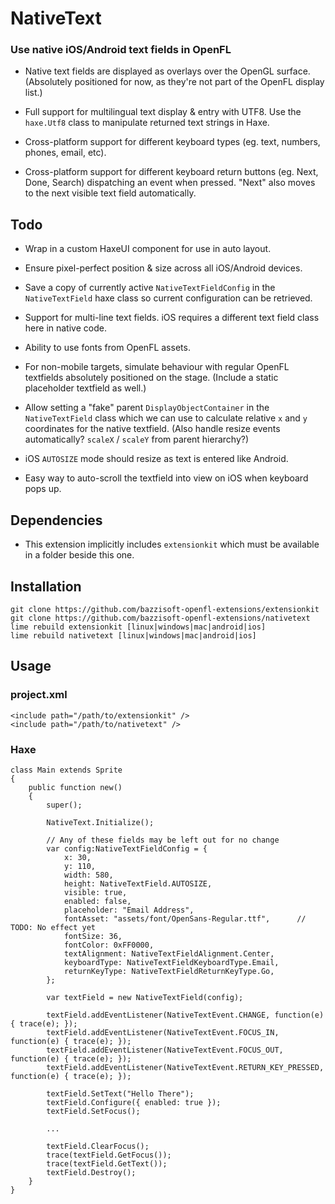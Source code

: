 NativeText
=============

### Use native iOS/Android text fields in OpenFL

- Native text fields are displayed as overlays over the OpenGL surface. (Absolutely positioned for now, as they're not part of the OpenFL display list.)

- Full support for multilingual text display & entry with UTF8. Use the `haxe.Utf8` class to manipulate returned text strings in Haxe.

- Cross-platform support for different keyboard types (eg. text, numbers, phones, email, etc).

- Cross-platform support for different keyboard return buttons (eg. Next, Done, Search) dispatching an event when pressed. "Next" also moves to the next visible text field automatically. 


Todo
----
- Wrap in a custom HaxeUI component for use in auto layout.

- Ensure pixel-perfect position & size across all iOS/Android devices.

- Save a copy of currently active `NativeTextFieldConfig` in the `NativeTextField` haxe class so current configuration can be retrieved.

- Support for multi-line text fields. iOS requires a different text field class here in native code. 

- Ability to use fonts from OpenFL assets.

- For non-mobile targets, simulate behaviour with regular OpenFL textfields absolutely positioned on the stage. (Include a static placeholder textfield as well.)

- Allow setting a "fake" parent `DisplayObjectContainer` in the `NativeTextField` class which we can use to calculate relative `x` and `y` coordinates for the native textfield. (Also handle resize events automatically?  `scaleX` / `scaleY` from parent hierarchy?)

- iOS `AUTOSIZE` mode should resize as text is entered like Android.

- Easy way to auto-scroll the textfield into view on iOS when keyboard pops up.


Dependencies
------------

- This extension implicitly includes `extensionkit` which must be available in a folder
  beside this one.


Installation
------------

    git clone https://github.com/bazzisoft-openfl-extensions/extensionkit
    git clone https://github.com/bazzisoft-openfl-extensions/nativetext
    lime rebuild extensionkit [linux|windows|mac|android|ios]
    lime rebuild nativetext [linux|windows|mac|android|ios]


Usage
-----

### project.xml

    <include path="/path/to/extensionkit" />
    <include path="/path/to/nativetext" />


### Haxe

    class Main extends Sprite
    {
    	public function new()
        {
    		super();

            NativeText.Initialize();

			// Any of these fields may be left out for no change
			var config:NativeTextFieldConfig = {
				x: 30,
				y: 110,
				width: 580,
				height: NativeTextField.AUTOSIZE,
				visible: true,
				enabled: false,
				placeholder: "Email Address",
				fontAsset: "assets/font/OpenSans-Regular.ttf",		// TODO: No effect yet
				fontSize: 36,
				fontColor: 0xFF0000,
				textAlignment: NativeTextFieldAlignment.Center,
				keyboardType: NativeTextFieldKeyboardType.Email,
				returnKeyType: NativeTextFieldReturnKeyType.Go,
			};
	
            var textField = new NativeTextField(config);

            textField.addEventListener(NativeTextEvent.CHANGE, function(e) { trace(e); });
			textField.addEventListener(NativeTextEvent.FOCUS_IN, function(e) { trace(e); });
			textField.addEventListener(NativeTextEvent.FOCUS_OUT, function(e) { trace(e); });
			textField.addEventListener(NativeTextEvent.RETURN_KEY_PRESSED, function(e) { trace(e); });

			textField.SetText("Hello There");
			textField.Configure({ enabled: true });
			textField.SetFocus();

			...
			
			textField.ClearFocus();
			trace(textField.GetFocus());
			trace(textField.GetText());
			textField.Destroy();
        }
    }
